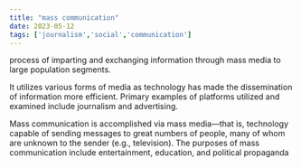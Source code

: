 ```yaml
---
title: "mass communication"
date: 2023-05-12
tags: ['journalism','social','communication']
---
```


process of imparting and exchanging information through mass media to large population segments. 

It utilizes various forms of media as technology has made the dissemination of information more efficient. Primary examples of platforms utilized and examined include journalism and advertising.

Mass communication is accomplished via mass media—that is, technology capable of sending messages to great numbers of people, many of whom are unknown to the sender (e.g., television). The purposes of mass communication include entertainment, education, and political propaganda